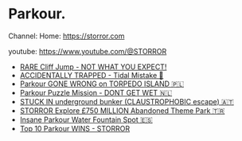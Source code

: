 # Parkour.
Channel:
Home: https://storror.com

youtube: https://www.youtube.com/@STORROR
- [RARE Cliff Jump - NOT WHAT YOU EXPECT!](https://youtu.be/Oj1CRPgiVkQ)
- [ACCIDENTALLY TRAPPED - Tidal Mistake 🌊](https://youtu.be/pTfXUlO9ndk)
- [Parkour GONE WRONG on TORPEDO ISLAND 🇵🇱](https://youtu.be/u0RlXRQqelQ)
- [Parkour Puzzle Mission - DONT GET WET 🇳🇱](https://youtu.be/XI1aEPRmm-I)
- [STUCK IN underground bunker (CLAUSTROPHOBIC escape) 🇦🇹](https://youtu.be/sGA2jgIwmSY)
- [STORROR Explore £750 MILLION Abandoned Theme Park 🇹🇷](https://youtu.be/newVEGY21bc)
- [Insane Parkour Water Fountain Spot 🇪🇸](https://youtu.be/t80v4ATFSK0)
- [Top 10 Parkour WINS - STORROR](https://youtu.be/Z6ri_jm0bYA)
